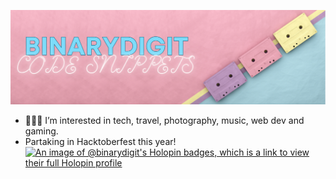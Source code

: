 ![banner](/githubbanner.png)
- 👩🏽‍💻 I’m interested in tech, travel, photography, music, web dev and gaming.
- Partaking in Hacktoberfest this year!
[![An image of @binarydigit's Holopin badges, which is a link to view their full Holopin profile](https://holopin.me/binarydigit)](https://holopin.io/@binarydigit)

